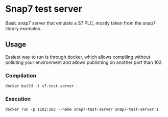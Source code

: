 # Snap7 test server
Basic snap7 server that emulate a S7 PLC, mostly taken from the snap7 library examples.

## Usage
Easiest way to run is through docker, which allows compiling without polluting your environment and allows publishing on another port than 102.

### Compilation
`docker build -t s7-test-server .`

### Execution
`docker run -p 1102:102 --name snap7-test-server snap7-test-server:1`
